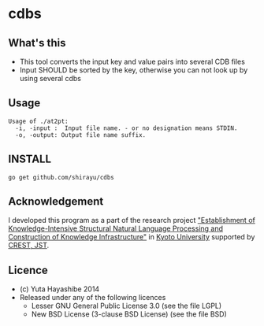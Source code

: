 
# cdbs


## What's this

- This tool converts the input key and value pairs into several CDB files
- Input SHOULD be sorted by the key, otherwise you can not look up by using several cdbs

## Usage
```
Usage of ./at2pt:
  -i, -input :  Input file name. - or no designation means STDIN.
  -o, -output: Output file name suffix.
```

## INSTALL

```
go get github.com/shirayu/cdbs
```

## Acknowledgement

I developed this program as a part of the research project 
["Establishment of Knowledge-Intensive Structural Natural Language Processing and Construction of Knowledge Infrastructure"](http://nlp.ist.i.kyoto-u.ac.jp/CREST/?en)
in [Kyoto University](http://www.kyoto-u.ac.jp/en)
supported by [CREST, JST](http://www.jst.go.jp/kisoken/crest/en/).


## Licence

- (c) Yuta Hayashibe 2014
- Released under any of the following licences
    - Lesser GNU General Public License 3.0 (see the file LGPL)
    - New BSD License (3-clause BSD License) (see the file BSD)


